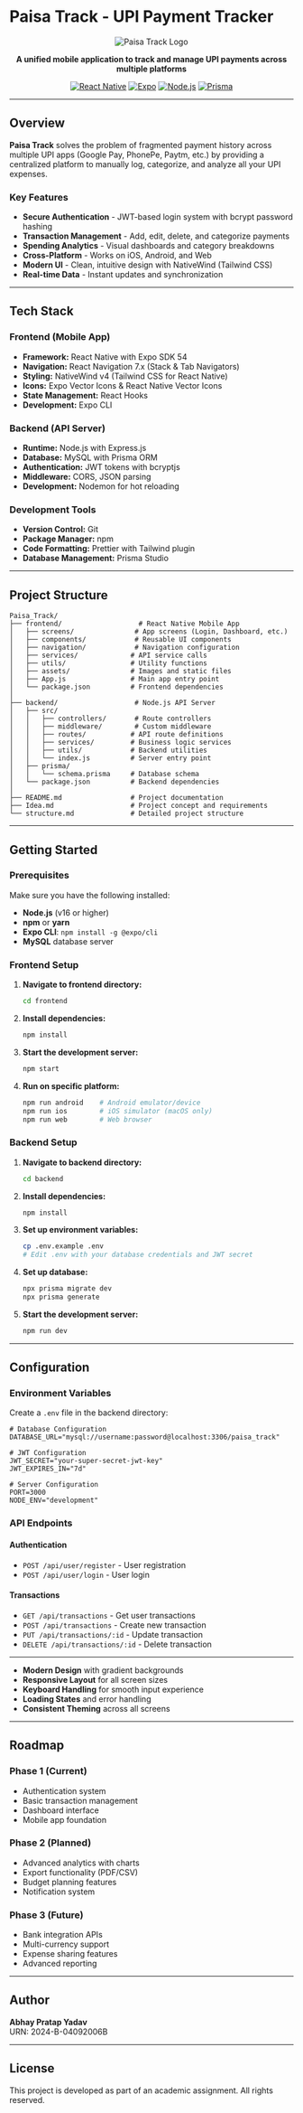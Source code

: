 # Paisa Track - UPI Payment Tracker

<div align="center">

![Paisa Track Logo](https://img.shields.io/badge/Paisa-Track-blue?style=for-the-badge&logo=wallet&logoColor=white)

**A unified mobile application to track and manage UPI payments across multiple platforms**

[![React Native](https://img.shields.io/badge/React%20Native-0.81.4-blue?style=flat&logo=react)](https://reactnative.dev/)
[![Expo](https://img.shields.io/badge/Expo-54.0.10-000020?style=flat&logo=expo)](https://expo.dev/)
[![Node.js](https://img.shields.io/badge/Node.js-Backend-green?style=flat&logo=node.js)](https://nodejs.org/)
[![Prisma](https://img.shields.io/badge/Prisma-ORM-2D3748?style=flat&logo=prisma)](https://www.prisma.io/)

</div>

---

## Overview

**Paisa Track** solves the problem of fragmented payment history across multiple UPI apps (Google Pay, PhonePe, Paytm, etc.) by providing a centralized platform to manually log, categorize, and analyze all your UPI expenses.

### Key Features

- **Secure Authentication** - JWT-based login system with bcrypt password hashing
- **Transaction Management** - Add, edit, delete, and categorize payments
- **Spending Analytics** - Visual dashboards and category breakdowns
- **Cross-Platform** - Works on iOS, Android, and Web
- **Modern UI** - Clean, intuitive design with NativeWind (Tailwind CSS)
- **Real-time Data** - Instant updates and synchronization

---

## Tech Stack

### Frontend (Mobile App)
- **Framework:** React Native with Expo SDK 54
- **Navigation:** React Navigation 7.x (Stack & Tab Navigators)
- **Styling:** NativeWind v4 (Tailwind CSS for React Native)
- **Icons:** Expo Vector Icons & React Native Vector Icons
- **State Management:** React Hooks
- **Development:** Expo CLI

### Backend (API Server)
- **Runtime:** Node.js with Express.js
- **Database:** MySQL with Prisma ORM
- **Authentication:** JWT tokens with bcryptjs
- **Middleware:** CORS, JSON parsing
- **Development:** Nodemon for hot reloading

### Development Tools
- **Version Control:** Git
- **Package Manager:** npm
- **Code Formatting:** Prettier with Tailwind plugin
- **Database Management:** Prisma Studio

---

## Project Structure

```
Paisa_Track/
├── frontend/                   # React Native Mobile App
│   ├── screens/               # App screens (Login, Dashboard, etc.)
│   ├── components/            # Reusable UI components
│   ├── navigation/            # Navigation configuration
│   ├── services/             # API service calls
│   ├── utils/                # Utility functions
│   ├── assets/               # Images and static files
│   ├── App.js                # Main app entry point
│   └── package.json          # Frontend dependencies
│
├── backend/                   # Node.js API Server
│   ├── src/
│   │   ├── controllers/       # Route controllers
│   │   ├── middleware/        # Custom middleware
│   │   ├── routes/           # API route definitions
│   │   ├── services/         # Business logic services
│   │   ├── utils/            # Backend utilities
│   │   └── index.js          # Server entry point
│   ├── prisma/
│   │   └── schema.prisma     # Database schema
│   └── package.json          # Backend dependencies
│
├── README.md                 # Project documentation
├── Idea.md                   # Project concept and requirements
└── structure.md              # Detailed project structure
```

---

## Getting Started

### Prerequisites

Make sure you have the following installed:
- **Node.js** (v16 or higher)
- **npm** or **yarn**
- **Expo CLI**: `npm install -g @expo/cli`
- **MySQL** database server

### Frontend Setup

1. **Navigate to frontend directory:**
   ```bash
   cd frontend
   ```

2. **Install dependencies:**
   ```bash
   npm install
   ```

3. **Start the development server:**
   ```bash
   npm start
   ```

4. **Run on specific platform:**
   ```bash
   npm run android    # Android emulator/device
   npm run ios        # iOS simulator (macOS only)
   npm run web        # Web browser
   ```

### Backend Setup

1. **Navigate to backend directory:**
   ```bash
   cd backend
   ```

2. **Install dependencies:**
   ```bash
   npm install
   ```

3. **Set up environment variables:**
   ```bash
   cp .env.example .env
   # Edit .env with your database credentials and JWT secret
   ```

4. **Set up database:**
   ```bash
   npx prisma migrate dev
   npx prisma generate
   ```

5. **Start the development server:**
   ```bash
   npm run dev
   ```

---

## Configuration

### Environment Variables

Create a `.env` file in the backend directory:

```env
# Database Configuration
DATABASE_URL="mysql://username:password@localhost:3306/paisa_track"

# JWT Configuration
JWT_SECRET="your-super-secret-jwt-key"
JWT_EXPIRES_IN="7d"

# Server Configuration
PORT=3000
NODE_ENV="development"
```

### API Endpoints

#### Authentication
- `POST /api/user/register` - User registration
- `POST /api/user/login` - User login

#### Transactions
- `GET /api/transactions` - Get user transactions
- `POST /api/transactions` - Create new transaction
- `PUT /api/transactions/:id` - Update transaction
- `DELETE /api/transactions/:id` - Delete transaction

---
- **Modern Design** with gradient backgrounds
- **Responsive Layout** for all screen sizes
- **Keyboard Handling** for smooth input experience
- **Loading States** and error handling
- **Consistent Theming** across all screens

---
## Roadmap

### Phase 1 (Current)
- Authentication system
- Basic transaction management
- Dashboard interface
- Mobile app foundation

### Phase 2 (Planned)
- Advanced analytics with charts
- Export functionality (PDF/CSV)
- Budget planning features
- Notification system

### Phase 3 (Future)
- Bank integration APIs
-  Multi-currency support
- Expense sharing features
-  Advanced reporting

---

## Author

**Abhay Pratap Yadav**  
URN: 2024-B-04092006B

---

## License

This project is developed as part of an academic assignment. All rights reserved.
